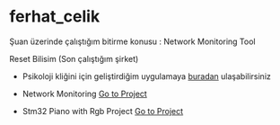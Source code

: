 # ferhat_celik
Şuan üzerinde çalıştığım bitirme konusu : Network Monitoring Tool

Reset Bilisim (Son çalıştığım şirket)
- Psikoloji kliğini için geliştirdiğim uygulamaya [buradan](https://github.com/celikferhat/ferhat_celik/tree/master/Reset%20Bilisim) ulaşabilirsiniz 

- Network Monitoring 
[Go to Project ](https://github.com/celikferhat/ferhat_celik/tree/master/Network%20Monitoring)

- Stm32 Piano with Rgb Project
[Go to Project ](https://github.com/celikferhat/ferhat_celik/tree/master/STM32_Projects%20-%20.Net%20Gui)
